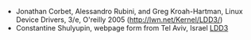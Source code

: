- Jonathan Corbet, Alessandro Rubini, and Greg Kroah-Hartman, Linux Device Drivers, 3/e, O'reilly 2005 (http://lwn.net/Kernel/LDD3/)
- Constantine Shulyupin, webpage form from Tel Aviv, Israel [LDD3](http://www.makelinux.net/ldd3/)
